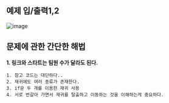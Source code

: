 예제 입/출력1,2
-----------------
![image](https://user-images.githubusercontent.com/64742982/161901098-85314b11-070e-4ecd-87af-5c6724d80bf6.png)


문제에 관한 간단한 해법
----------------------

**1. 링크와 스타트는 팀원 수가 달라도 된다.**

    1. 참고 코드는 대단하다..
    2. 재귀에도 여러 종류가 존재한다.
    3. if문 두 개를 이용한 재귀 사용 
    4. 서로 번갈아 가면서 재귀를 탈출하고 이동하는 것을 이해하는게 중요하다. 

